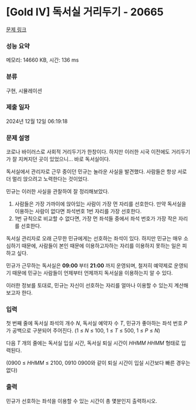 # [Gold IV] 독서실 거리두기 - 20665 

[문제 링크](https://www.acmicpc.net/problem/20665) 

### 성능 요약

메모리: 14660 KB, 시간: 136 ms

### 분류

구현, 시뮬레이션

### 제출 일자

2024년 12월 12일 06:19:18

### 문제 설명

<p>코로나 바이러스로 사회적 거리두기가 한창이다. 하지만 이러한 시국 이전에도 거리두기가 잘 지켜지던 곳이 있었으니... 바로 독서실이다.</p>

<p>독서실에서 관리자로 근무 중이던 민규는 놀라운 사실을 발견했다. 사람들은 항상 서로 더 멀리 앉으려고 노력한다는 것이었다.</p>

<p>민규는 이러한 사실을 관찰하여 잘 정리해보았다.</p>

<ol>
	<li>사람들은 가장 가까이에 앉아있는 사람이 가장 먼 자리를 선호한다. 만약 독서실을 이용하는 사람이 없다면 좌석번호 1번 자리를 가장 선호한다.</li>
	<li>1번 규칙으로 비교할 수 없다면, 가장 먼 좌석들 중에서 좌석 번호가 가장 작은 자리를 선호한다.</li>
</ol>

<p>독서실 관리자로 오래 근무한 민규에게는 선호하는 좌석이 있다. 하지만 민규는 매우 소심하기 때문에, 사람들이 본인 때문에 이용하고자하는 자리를 이용하지 못하는 일은 피하고 싶다.</p>

<p>민규가 근무하는 독서실은 <strong>09:00</strong> 부터 <strong>21:00</strong> 까지 운영되며, 철저히 예약제로 운영되기 때문에 민규는 사람들이 언제부터 언제까지 독서실을 이용하는지 알 수 있다.</p>

<p>이러한 정보를 토대로, 민규는 자신이 선호하는 자리를 얼마나 이용할 수 있는지 계산해보고자 한다.</p>

### 입력 

 <p>첫 번째 줄에 독서실 좌석의 개수 <em>N</em>, 독서실 예약자 수 <em>T</em>, 민규가 좋아하는 좌석 번호 <em>P </em>가 공백으로 구분되어 주어진다. (1 ≤ <em>N</em> ≤ 100, 1 ≤ <em>T</em> ≤ 500, 1 ≤ <i>P</i> ≤ <em>N</em>)</p>

<p>다음 <em>T</em> 개의 줄에는 독서실 입실 시간, 독서실 퇴실 시간이 <em>HHMM HHMM</em> 형태로 입력된다.</p>

<p>(0900 ≤ <em>HHMM</em> ≤ 2100, 0910 0900와 같이 퇴실 시간이 입실 시간보다 빠른 경우는 없다)</p>

### 출력 

 <p>민규가 선호하는 좌석을 이용할 수 있는 시간이 총 몇분인지 출력하시오.</p>

